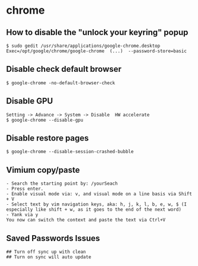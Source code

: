 chrome
======

## How to disable the "unlock your keyring" popup

    $ sudo gedit /usr/share/applications/google-chrome.desktop
    Exec=/opt/google/chrome/google-chrome  (...)  --password-store=basic

## Disable check default browser

    $ google-chrome -no-default-browser-check

## Disable GPU

    Setting -> Advance -> System -> Disable  HW accelerate
    $ google-chrome --disable-gpu

## Disable restore pages

    $ google-chrome --disable-session-crashed-bubble

## Vimium copy/paste

    - Search the starting point by: /yourSeach
    - Press enter.
    - Enable visual mode via: v, and visual mode on a line basis via Shift + V
    - Select text by vim navigation keys, aka: h, j, k, l, b, e, w, $ (I especially like shift + w, as it goes to the end of the next word)
    - Yank via y
    You now can switch the context and paste the text via Ctrl+V

## Saved Passwords Issues

    ## Turn off sync up with clean
    ## Turn on sync will auto update
